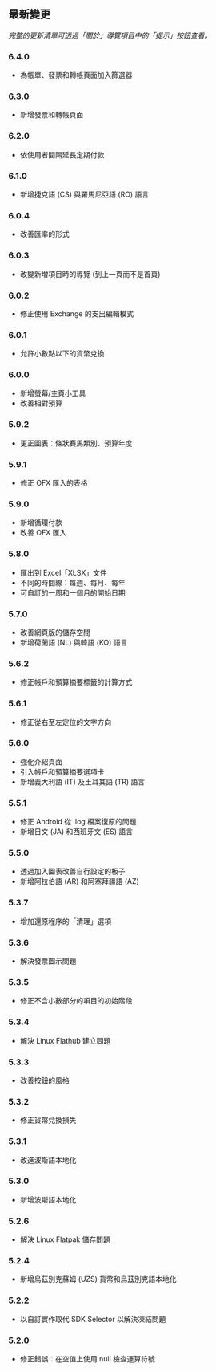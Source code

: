 ## 最新變更

_完整的更新清單可透過「關於」導覽項目中的「提示」按鈕查看。_

### 6.4.0
- 為帳單、發票和轉帳頁面加入篩選器

### 6.3.0
- 新增發票和轉帳頁面

### 6.2.0
- 依使用者間隔延長定期付款

### 6.1.0
- 新增捷克語 (CS) 與羅馬尼亞語 (RO) 語言

### 6.0.4
- 改善匯率的形式

### 6.0.3
- 改變新增項目時的導覽 (到上一頁而不是首頁) 

### 6.0.2
- 修正使用 Exchange 的支出編輯模式

### 6.0.1
- 允許小數點以下的貨幣兌換

### 6.0.0
- 新增螢幕/主頁小工具
- 改善相對預算

### 5.9.2
- 更正圖表：條狀賽馬類別、預算年度

### 5.9.1
- 修正 OFX 匯入的表格

### 5.9.0
- 新增循環付款
- 改善 OFX 匯入

### 5.8.0
- 匯出到 Excel「XLSX」文件
- 不同的時間線：每週、每月、每年
- 可自訂的一周和一個月的開始日期

### 5.7.0
- 改善網頁版的儲存空間
- 新增荷蘭語 (NL) 與韓語 (KO) 語言

### 5.6.2
- 修正帳戶和預算摘要標籤的計算方式

### 5.6.1
- 修正從右至左定位的文字方向 

### 5.6.0
- 強化介紹頁面
- 引入帳戶和預算摘要選項卡
- 新增義大利語 (IT) 及土耳其語 (TR) 語言

### 5.5.1
- 修正 Android 從 .log 檔案復原的問題
- 新增日文 (JA) 和西班牙文 (ES) 語言 

### 5.5.0
- 透過加入圖表改善自行設定的板子
- 新增阿拉伯語 (AR) 和阿塞拜疆語 (AZ)

### 5.3.7
- 增加還原程序的「清理」選項  

### 5.3.6
- 解決發票圖示問題

### 5.3.5
- 修正不含小數部分的項目的初始階段

### 5.3.4
- 解決 Linux Flathub 建立問題

### 5.3.3
- 改善按鈕的風格

### 5.3.2
- 修正貨幣兌換損失

### 5.3.1
- 改進波斯語本地化

### 5.3.0
- 新增波斯語本地化

### 5.2.6
- 解決 Linux Flatpak 儲存問題

### 5.2.4
- 新增烏茲別克蘇姆 (UZS) 貨幣和烏茲別克語本地化

### 5.2.2
- 以自訂實作取代 SDK Selector 以解決凍結問題

### 5.2.0
- 修正錯誤：在空值上使用 null 檢查運算符號